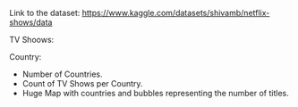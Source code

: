 Link to the dataset: https://www.kaggle.com/datasets/shivamb/netflix-shows/data

TV Shoows:

Country:
- Number of Countries.
- Count of TV Shows per Country.
- Huge Map with countries and bubbles representing the number of titles.